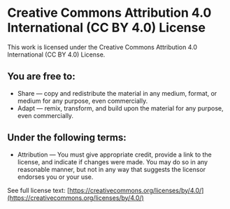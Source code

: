 # Creative Commons Attribution 4.0 International (CC BY 4.0) License

This work is licensed under the Creative Commons Attribution 4.0 International (CC BY 4.0) License.

## You are free to:
 - Share — copy and redistribute the material in any medium, format, or medium for any purpose, even commercially.
 - Adapt — remix, transform, and build upon the material for any purpose, even commercially.

## Under the following terms:
 - Attribution — You must give appropriate credit, provide a link to the license, and indicate if changes were made. You may do so in any reasonable manner, but not in any way that suggests the licensor endorses you or your use.


See full license text: [https://creativecommons.org/licenses/by/4.0/](https://creativecommons.org/licenses/by/4.0/)
